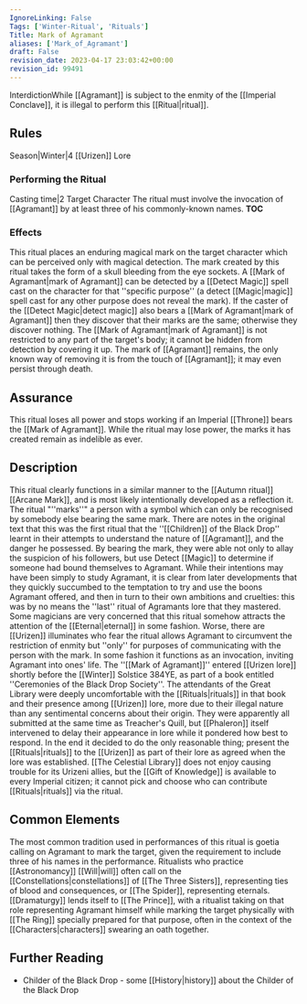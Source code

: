 ```yaml
---
IgnoreLinking: False
Tags: ['Winter-Ritual', 'Rituals']
Title: Mark of Agramant
aliases: ['Mark_of_Agramant']
draft: False
revision_date: 2023-04-17 23:03:42+00:00
revision_id: 99491
---
```


InterdictionWhile [[Agramant]] is subject to the enmity of the [[Imperial Conclave]], it is illegal to perform this [[Ritual|ritual]].
## Rules
Season|Winter|4
[[Urizen]] Lore
### Performing the Ritual
Casting time|2 Target Character The ritual must involve the invocation of [[Agramant]] by at least three of his commonly-known names.
__TOC__
### Effects
This ritual places an enduring magical mark on the target character which can be perceived only with magical detection. The mark created by this ritual takes the form of a skull bleeding from the eye sockets.
A [[Mark of Agramant|mark of Agramant]] can be detected by a [[Detect Magic]] spell cast on the character for that ''specific purpose'' (a detect [[Magic|magic]] spell cast for any other purpose does not reveal the mark). If the caster of the [[Detect Magic|detect magic]] also bears a [[Mark of Agramant|mark of Agramant]] then they discover that their marks are the same; otherwise they discover nothing.
The [[Mark of Agramant|mark of Agramant]] is not restricted to any part of the target's body; it cannot be hidden from detection by covering it up.
The mark of [[Agramant]] remains, the only known way of removing it is from the touch of [[Agramant]]; it may even persist through death.
## Assurance
This ritual loses all power and stops working if an Imperial [[Throne]] bears the [[Mark of Agramant]]. While the ritual may lose power, the marks it has created remain as indelible as ever.
## Description
This ritual clearly functions in a similar manner to the [[Autumn ritual]] [[Arcane Mark]], and is most likely intentionally developed as a reflection it. The ritual "''marks''" a person with a symbol which can only be recognised by somebody else bearing the same mark. There are notes in the original text that this was the first ritual that the ''[[Children]] of the Black Drop'' learnt in their attempts to understand the nature of [[Agramant]], and the danger he possessed. By bearing the mark, they were able not only to allay the suspicion of his followers, but use Detect [[Magic]] to determine if someone had bound themselves to Agramant. While their intentions may have been simply to study Agramant, it is clear from later developments that they quickly succumbed to the temptation to try and use the boons Agramant offered, and then in turn to their own ambitions and cruelties: this was by no means the ''last'' ritual of Agramants lore that they mastered.
Some magicians are very concerned that this ritual somehow attracts the attention of the [[Eternal|eternal]] in some fashion. Worse, there are [[Urizen]] illuminates who fear the ritual allows Agramant to circumvent the restriction of enmity but ''only'' for purposes of communicating with the person with the mark. In some fashion it functions as an invocation, inviting Agramant into ones' life.
The ''[[Mark of Agramant]]''  entered [[Urizen lore]] shortly before the [[Winter]] Solstice 384YE, as part of a book entitled ''Ceremonies of the Black Drop Society''. The attendants of the Great Library were deeply uncomfortable with the [[Rituals|rituals]] in that book and their presence among [[Urizen]] lore, more due to their illegal nature than any sentimental concerns about their origin. They were apparently all submitted at the same time as Treacher's Quill, but [[Phaleron]] itself intervened to delay their appearance in lore while it pondered how best to respond. In the end it decided to do the only reasonable thing; present the [[Rituals|rituals]] to the [[Urizen]] as part of their lore as agreed when the lore was established. [[The Celestial Library]] does not enjoy causing trouble for its Urizeni allies, but the [[Gift of Knowledge]] is available to every Imperial citizen; it cannot pick and choose who can contribute [[Rituals|rituals]] via the ritual.
## Common Elements
The most common tradition used in performances of this ritual is goetia calling on Agramant to mark the target, given the requirement to include three of his names in the performance. Ritualists who practice [[Astronomancy]] [[Will|will]] often call on the [[Constellations|constellations]] of [[The Three Sisters]], representing ties of blood and consequences, or [[The Spider]], representing eternals. [[Dramaturgy]] lends itself to [[The Prince]], with a ritualist taking on that role representing Agramant himself while marking the target physically with [[The Ring]] specially prepared for that purpose, often in the context of the [[Characters|characters]] swearing an oath together.
## Further Reading
* Childer of the Black Drop - some [[History|history]] about the Childer of the Black Drop